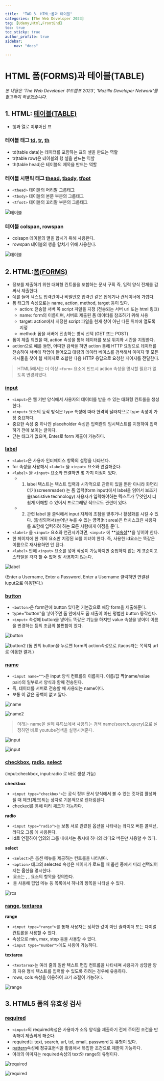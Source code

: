 ```yaml
---

title:  "TWD 3. HTML:폼과 테이블"
categories: [The Web Developer 2023]
tag: [Udemy,Html,FrontEnd]
toc: true
toc_sticky: true
author_profile: true
sidebar:
    nav: "docs"

---
```


# HTML 폼(FORMS)과 테이블(TABLE)

<p data-ke-size="size14"><i>본 내용은 'The Web Developer 부트캠프 2023', 'Mozilla Developer Network'를 참고하여 작성했습니다.</i></p>

## 1. HTML: [테이블(TABLE)](https://developer.mozilla.org/ko/docs/Web/HTML/Element/table)

*  행과 열로 이루어진 표

### 테이블 태그 [td](https://developer.mozilla.org/ko/docs/Web/HTML/Element/td), [tr](https://developer.mozilla.org/ko/docs/Web/HTML/Element/tr), [th](https://developer.mozilla.org/ko/docs/Web/HTML/Element/th)

* td(table data)는 데이터를 포함하는 표의 셀을 만드는 역할
* tr(table row)은 테이블의 행 셀을 만드는 역할
* th(table head)은 테이블의 제목을 만드는 역할

### 테이블 시맨틱 태그 [thead](https://developer.mozilla.org/ko/docs/Web/HTML/Element/thead), [tbody](https://developer.mozilla.org/ko/docs/Web/HTML/Element/tbody), [tfoot](https://developer.mozilla.org/ko/docs/Web/HTML/Element/tfoot)

  * `<thead>` 테이블의 머리말 그룹태그
  * `<tbody>` 테이블의 본문 부분의 그룹태그
  * `<tfoot>` 테이블의 꼬리말 부분의 그룹태그

![테이블](/assets/images/Udemy/03/udemy03_테이블.PNG)


### 테이블 colspan, rowspan

* colsapn 테이블의 열을 합치기 위해 사용한다.
* rowspan 테이블의 행을 합치기 위해 사용한다.

![테이블](/assets/images/Udemy/03/udemy03_테이블span.PNG)

## 2. HTML:[폼(FORMS)](https://developer.mozilla.org/ko/docs/Web/HTML/Element/form)

* 정보를 제출하기 위한 대화형 컨트롤을 포함하는 문서 구획 즉, 입력 양식 전체를 감싸서 제출한다.
* 예를 들어 텍스트 입력란이나 비밀번호 입력란 같은 껍데기나 컨테이너에 가깝다.
* 폼 태그의 속성으로는 name, action, method, target 등이 있다.
  * action: 전송할 서버 쪽 script 파일을 지정 (전송되는 서버 url 또는 html 링크)
  * name: form의 이름이며, 서버로 제출된 폼 데이터를 참조하기 위해 사용
  * target: action에서 지정한 script 파일을 현재 창이 아닌 다른 위치에 열도록 지정
  * method: 폼을 서버에 전송하는 방식 선택 (GET 또는 POST)
* 폼이 제출 되었을 때, action 속성을 통해 데이터를 보낼 위치와 시간을 지정한다.
* action으로 예를 들면, 어떠한 검색을 하면 action 통해 HTTP 요청으로 데이터를 전송하여 서버에 작업이 들어오고 대량의 데이터 베이스를 검색해서 이미지 및 모든 게시물을 찾아 웹 페이지로 조합한 다음 HTTP 응답으로 요청한 페이지를 전달한다.

>HTML5에서는 더 이상 `<form>` 요소에 반드시 action 속성을 명시할 필요가 없도록 변경되었다.

### [input](https://developer.mozilla.org/ko/docs/Web/HTML/Element/Input)

*  `<input>`은 웹 기반 양식에서 사용자의 데이터를 받을 수 있는 대화형 컨트롤을 생성한다.
*  `<input>` 요소의 동작 방식은 type 특성에 따라 현격히 달라지므로 type 속성이 가장 중요하다.
*  중요한 속성 중 하나인 placeholder 속성은 입력란의 임시텍스트를 지정하여 입력하기 전에 보이는 글이다.
*  닫는 태그가 없으며, Enter로 form 제출이 가능하다.
  
### [label](https://developer.mozilla.org/ko/docs/Web/HTML/Element/label)

* `<label>`은 사용자 인터페이스 항목의 설명을 나타낸다.
* for 속성을 사용해서 `<label>` 을 `<input>` 요소와 연결해준다.
* `<label>` 을 `<input>` 요소와 연결하면 몇 가지 이점이 있다.
  * 1) label 텍스트는 텍스트 입력과 시각적으로 관련이 있을 뿐만 아니라 화면리더기(screenreader) 는 폼 입력(form input)에서 label을 읽어서 보조기술(assistive technology) 사용자가 입력해야하는 텍스트가 무엇인지 더 쉽게 이해할 수 있어서 프로그래밍 적으로도 관련이 있다.
  * 2) 관련 label 을 클릭해서 input 자체에 초점을 맞추거나 활성화를 시킬 수 있다. (활성되어서)늘어난 누를 수 있는 영역(hit area)은 터치스크린 사용자를 포함해 입력하려 하는 모든 사람에게 이점을 준다.
* `<label>` 을 `<input>` 요소와 연관시키려면, `<input>` 에 **<u>id속성</u>**을 넣어야 한다.
* 한 페이지에 한 개의 요소만 지정된 id를 지녀야 한다. 즉, 사용한 id요소는 똑같은 이름으로 재사용하면 안 된다.
* `<label>` 안에 `<input>` 요소를 넣어 작성이 가능하지만 중첩하지 않는 게 표준이고 스타일을 각각 할 수 없어 잘 사용하지 않는다.

![label](/assets/images/Udemy/03/udemy03_label.PNG)

(Enter a Username, Enter a Password, Enter a Username 클릭하면 연결된 iuput으로 이동한다.)

### [button](https://developer.mozilla.org/ko/docs/Web/HTML/Element/button)

* `<button>`은 form안에 button 있다면 기본값으로 해당 form을 제출해준다.
* type="button"을 넣어주면 폼 안에서도 폼 제출이 아닌 평범한 button 동작한다.
* `<input>` 속성에 button을 넣어도 똑같은 기능을 하지만 value 속성을 넣어야 이름을 변경하는 등의 조금의 불편함이 있다.

![button](/assets/images/Udemy/03/udemy03_button.PNG)

![button2](/assets/images/Udemy/03/udemy03_button2.PNG)
(폼 안의 button을 누르면 form의 action속성으로 /tacos라는 목적지 url로 이동한 결과.)

### [name](https://developer.mozilla.org/ko/docs/Web/HTML/Element/Input#htmlattrdefname)

* `<input name="">`은 input 양식 컨트롤의 이름이다. 이름/값 짝(name/value pair)의 일부로서 양식과 함께 전송된다.
* 즉, 데이터를 서버로 전송할 때 사용되는 name이다.
* 보통 이 값은 공백이 없고 짧다.

![name](/assets/images/Udemy/03/udemy03_name.PNG)

![name2](/assets/images/Udemy/03/udemy03_name2.PNG)

> 아래는 name을 실제 유튜브에서 사용되는 검색 name(search_query)으로 설정하면 바로 youtube검색을 실행시켜준다.

![input](/assets/images/Udemy/03/udemy03_input.PNG)

![input](/assets/images/Udemy/03/udemy03_input2.PNG)

### [checkbox](https://developer.mozilla.org/en-US/docs/Web/HTML/Element/input/checkbox), [radio](https://developer.mozilla.org/ko/docs/Web/HTML/Element/Input/radio), [select](https://developer.mozilla.org/ko/docs/Web/HTML/Element/select)

(input:checkbox, input:radio 로 바로 생성 가능)

**checkbox**
* `<input type="checkbox">`는 공식 정부 문서 양식에서 볼 수 있는 것처럼 활성화될 때 체크(체크)되는 상자로 기본적으로 렌더링된다.
* checked를 통해 미리 체크가 가능하다.


**radio**
* `<input type="radio">`는 보통 서로 관련된 옵션을 나타내는 라디오 버튼 콜렉션, 라디오 그룹 에 사용된다.
* id로 연결하여 임의의 그룹 내에서는 동시에 하나의 라디오 버튼만 사용할 수 있다.

**select**
* `<select>`은 옵션 메뉴를 제공하는 컨트롤을 나타낸다.
* `<option>` 태그의 selected 속성은 페이지가 로드될 때 옵션 중에서 미리 선택되어지는 옵션을 명시한다.
* <option> 요소는 <select>, <optgroup>, <datalist> 요소의 항목을 정의한다.
* <option>을 사용해 팝업 메뉴 등 목록에서 하나의 항목을 나타낼 수 있다.

![rcs](/assets/images/Udemy/03/udemy03_r,c,s.PNG)

### [range](https://developer.mozilla.org/en-US/docs/Web/HTML/Element/input/range), [textarea](https://developer.mozilla.org/en-US/docs/Web/HTML/Element/textarea)

**range**
* `<input type="range">`를 통해 사용자는 정확한 값이 아닌 슬라이더 또는 다이얼 컨트롤을 사용할 수 있다.
* 속성으로 min, max, step 등을 사용할 수 있다.
* `<input type="number">`에도 사용이 가능하다.

**textarea**
* `<textarea>`는 여러 줄의 일반 텍스트 편집 컨트롤을 나타내며 사용자가 상당한 양의 자유 형식 텍스트를 입력할 수 있도록 하려는 경우에 유용하다.
* rows, cols 속성을 이용하여 크기 조절이 가능하다.

![range](/assets/images/Udemy/03/udemy03_range.PNG)

## 3. HTML5 폼의 유효성 검사

### [required](https://developer.mozilla.org/en-US/docs/Web/HTML/Attributes/required)

* `<input>`의 required속성은 사용자가 소유 양식을 제출하기 전에 주어진 조건을 만족해야 제출되게 해준다.
* required는 text, search, url, tel, email, password 등 유형이 있다.
* [pattern](https://developer.mozilla.org/en-US/docs/Web/HTML/Attributes/pattern)속성에 정규표현식을 활용해서 복잡한 조건으로 제한이 가능하다.
* 아래의 이미지는 required속성의 text와 range의 유형이다.

![required](/assets/images/Udemy/03/udemy03_required.PNG)

![required](/assets/images/Udemy/03/udemy03_required2.PNG)
